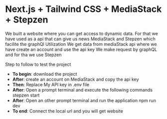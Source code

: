 # Next.js + Tailwind CSS + MediaStack + Stepzen
We built a website where you can get access to dynamic data. For that we have used as  a api that can give us news MediaStack and Stepzen which facilite the graphQl Utilization
We get data from mediaStack api where we have create an account and use the api key
We make request by graphQL and for tha we use Stepzen

Step to follow to test the project
* **To begin**: download the project
* **After**: create an account on MediaStack and copy the api key
* **Then**: Replace My API key in .env file
* **After**: Open a prompt terminal and execute the following commands
    stepzen start
* **After**: Open an other prompt terminal and run the application
    npm run dev
* **To end**: Connect the local url and you will get website




